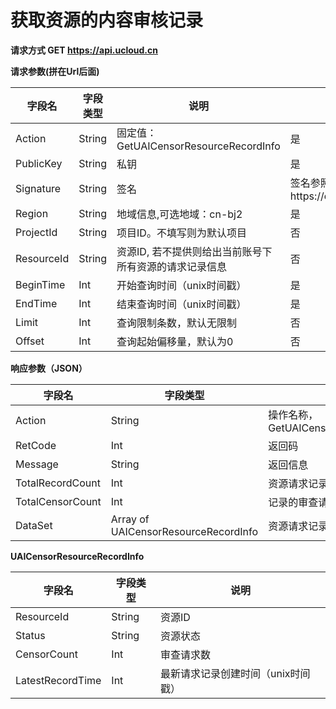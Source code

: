 

#  获取资源的内容审核记录

**请求方式 GET https://api.ucloud.cn**

**请求参数(拼在Url后面)**

| 字段名 | 字段类型 | 说明 | 是否必须 |
| ------ | -------- | ---- | -------- |
| Action | String | 固定值：GetUAICensorResourceRecordInfo | 是 |
| PublicKey | String | 私钥 | 是 |
| Signature | String | 签名 | 签名参照https://docs.ucloud.cn/api/summary/signature |
| Region      | String  | 地域信息,可选地域：cn-bj2               | 是     |
| ProjectId   | String  | 项目ID。不填写则为默认项目                 | 否     |
| ResourceId  | String  | 资源ID, 若不提供则给出当前账号下所有资源的请求记录信息  | 否     |
| BeginTime   | Int     | 开始查询时间（unix时间戳）                | 是     |
| EndTime     | Int     | 结束查询时间（unix时间戳）                | 是     |
| Limit       | Int     | 查询限制条数，默认无限制                   | 否     |
| Offset      | Int     | 查询起始偏移量，默认为0                   | 否     |

**响应参数（JSON）**

| 字段名 | 字段类型 | 说明 |
| ------ | -------- | ---- |
| Action | String | 操作名称， GetUAICensorResourceRecordInfo |
| RetCode | Int | 返回码 |
| Message | String | 返回信息 |
| TotalRecordCount | Int | 资源请求记录总数 |
| TotalCensorCount | Int | 记录的审查请求总数 |
| DataSet | Array of UAICensorResourceRecordInfo | 资源请求记录的具体信息 |

**UAICensorResourceRecordInfo**

| 字段名 | 字段类型 | 说明 |
| ------ | -------- | ---- |
| ResourceId        | String  | 资源ID                 |
| Status            | String  | 资源状态                 |
| CensorCount       | Int     | 审查请求数                |
| LatestRecordTime  | Int     | 最新请求记录创建时间（unix时间戳）  |